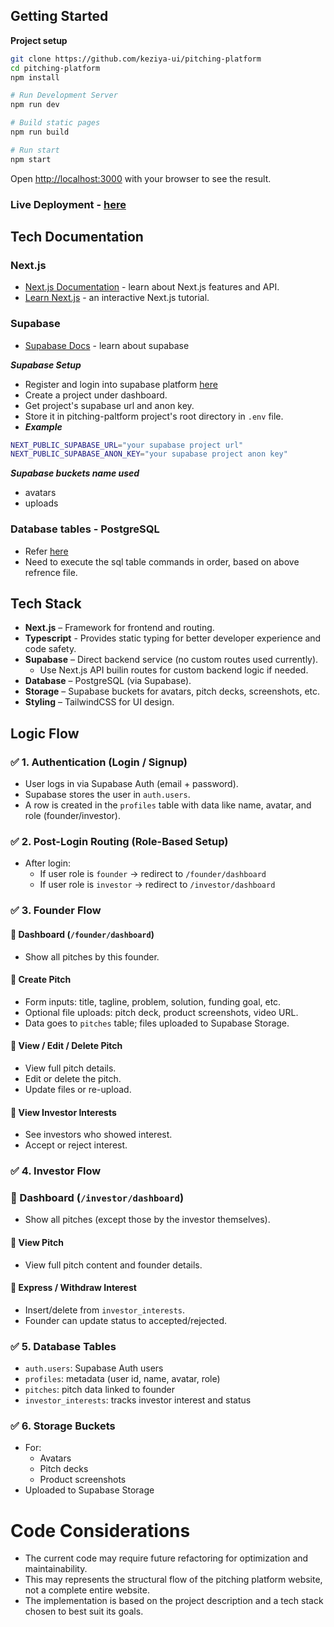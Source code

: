 ## Getting Started

**Project setup**
```bash
git clone https://github.com/keziya-ui/pitching-platform
cd pitching-platform
npm install

# Run Development Server
npm run dev

# Build static pages
npm run build

# Run start
npm start
```

Open [http://localhost:3000](http://localhost:3000) with your browser to see the result.

### Live Deployment - [here](https://pitching-platform.vercel.app)

## Tech Documentation

### Next.js

- [Next.js Documentation](https://nextjs.org/docs) - learn about Next.js features and API.
- [Learn Next.js](https://nextjs.org/learn) - an interactive Next.js tutorial.

### Supabase

- [Supabase Docs](https://supabase.com/docs) - learn about supabase

**_Supabase Setup_**
- Register and login into supabase platform [here](https://supabase.com/dashboard/sign-in?returnTo=%2Forg)
- Create a project under dashboard.
- Get project's supabase url and anon key.
- Store it in pitching-paltform project's root directory in `.env` file.
- _**Example**_
``` bash
NEXT_PUBLIC_SUPABASE_URL="your supabase project url"
NEXT_PUBLIC_SUPABASE_ANON_KEY="your supabase project anon key"
```

**_Supabase buckets name used_**
- avatars
- uploads

### Database tables - PostgreSQL
- Refer [here](PostgreSQL_Tables.sql)
- Need to execute the sql table commands in order, based on above refrence file.

## Tech Stack

- **Next.js** – Framework for frontend and routing.
- **Typescript** - Provides static typing for better developer experience and code safety.
- **Supabase** – Direct backend service (no custom routes used currently).
  - Use Next.js API builin routes for custom backend logic if needed.
- **Database** – PostgreSQL (via Supabase).
- **Storage** – Supabase buckets for avatars, pitch decks, screenshots, etc.
- **Styling** – TailwindCSS for UI design.

## Logic Flow

### ✅ 1. Authentication (Login / Signup)
- User logs in via Supabase Auth (email + password).
- Supabase stores the user in `auth.users`.
- A row is created in the `profiles` table with data like name, avatar, and role (founder/investor).

### ✅ 2. Post-Login Routing (Role-Based Setup)
- After login:
  - If user role is `founder` → redirect to `/founder/dashboard`
  - If user role is `investor` → redirect to `/investor/dashboard`

### ✅ 3. Founder Flow

#### 🔹 Dashboard (`/founder/dashboard`)
- Show all pitches by this founder.

#### 🔹 Create Pitch
- Form inputs: title, tagline, problem, solution, funding goal, etc.
- Optional file uploads: pitch deck, product screenshots, video URL.
- Data goes to `pitches` table; files uploaded to Supabase Storage.

#### 🔹 View / Edit / Delete Pitch
- View full pitch details.
- Edit or delete the pitch.
- Update files or re-upload.

#### 🔹 View Investor Interests
- See investors who showed interest.
- Accept or reject interest.

### ✅ 4. Investor Flow

### 🔹 Dashboard (`/investor/dashboard`)
- Show all pitches (except those by the investor themselves).

#### 🔹 View Pitch
- View full pitch content and founder details.

#### 🔹 Express / Withdraw Interest
- Insert/delete from `investor_interests`.
- Founder can update status to accepted/rejected.

### ✅ 5. Database Tables

- `auth.users`: Supabase Auth users
- `profiles`: metadata (user id, name, avatar, role)
- `pitches`: pitch data linked to founder
- `investor_interests`: tracks investor interest and status

### ✅ 6. Storage Buckets

- For:
  - Avatars
  - Pitch decks
  - Product screenshots
- Uploaded to Supabase Storage

# Code Considerations
- The current code may require future refactoring for optimization and maintainability.
- This may represents the structural flow of the pitching platform website, not a complete entire website.
- The implementation is based on the project description and a tech stack chosen to best suit its goals.
